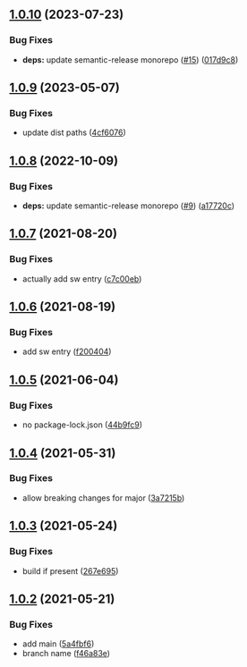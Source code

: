 ## [1.0.10](https://github.com/webtorrent/semantic-release-config/compare/v1.0.9...v1.0.10) (2023-07-23)


### Bug Fixes

* **deps:** update semantic-release monorepo ([#15](https://github.com/webtorrent/semantic-release-config/issues/15)) ([017d9c8](https://github.com/webtorrent/semantic-release-config/commit/017d9c85871aef2fc51bd4b7795aca444f0adcdf))

## [1.0.9](https://github.com/webtorrent/semantic-release-config/compare/v1.0.8...v1.0.9) (2023-05-07)


### Bug Fixes

* update dist paths ([4cf6076](https://github.com/webtorrent/semantic-release-config/commit/4cf60764d7c7f2f80fce86a4933e0072f252417f))

## [1.0.8](https://github.com/webtorrent/semantic-release-config/compare/v1.0.7...v1.0.8) (2022-10-09)


### Bug Fixes

* **deps:** update semantic-release monorepo ([#9](https://github.com/webtorrent/semantic-release-config/issues/9)) ([a17720c](https://github.com/webtorrent/semantic-release-config/commit/a17720cedc75368bad79885a7882ea8453e9375c))

## [1.0.7](https://github.com/webtorrent/semantic-release-config/compare/v1.0.6...v1.0.7) (2021-08-20)


### Bug Fixes

* actually add sw entry ([c7c00eb](https://github.com/webtorrent/semantic-release-config/commit/c7c00eb181217b18f38728f95c18a8870f43ac1f))

## [1.0.6](https://github.com/webtorrent/semantic-release-config/compare/v1.0.5...v1.0.6) (2021-08-19)


### Bug Fixes

* add sw entry ([f200404](https://github.com/webtorrent/semantic-release-config/commit/f200404ed1f45c39ac3d314cc6cfe93e1ee229bb))

## [1.0.5](https://github.com/webtorrent/semantic-release-config/compare/v1.0.4...v1.0.5) (2021-06-04)


### Bug Fixes

* no package-lock.json ([44b9fc9](https://github.com/webtorrent/semantic-release-config/commit/44b9fc95bf42c32209f7bcc86eb4ebc856c7ddf1))

## [1.0.4](https://github.com/webtorrent/semantic-release-config/compare/v1.0.3...v1.0.4) (2021-05-31)


### Bug Fixes

* allow breaking changes for major ([3a7215b](https://github.com/webtorrent/semantic-release-config/commit/3a7215bb3b46ad2a5e9cd856ce45f040560f6c4e))

## [1.0.3](https://github.com/webtorrent/semantic-release-config/compare/v1.0.2...v1.0.3) (2021-05-24)


### Bug Fixes

* build if present ([267e695](https://github.com/webtorrent/semantic-release-config/commit/267e6950d0917aadaecc750a32b21ba4cdb308a1))

## [1.0.2](https://github.com/webtorrent/semantic-release-config/compare/v1.0.1...v1.0.2) (2021-05-21)


### Bug Fixes

* add main ([5a4fbf6](https://github.com/webtorrent/semantic-release-config/commit/5a4fbf6be69e15d9f4a5686c27cbfafadcb96b17))
* branch name ([f46a83e](https://github.com/webtorrent/semantic-release-config/commit/f46a83ed7349ef2e48c2debb404bb249146ad300))
